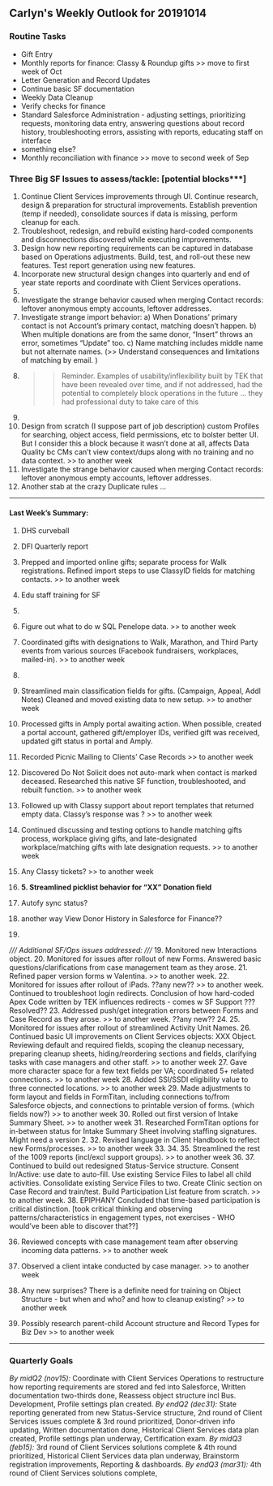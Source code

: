 ## Carlyn's Weekly Outlook for 20191014
### Routine Tasks
* Gift Entry
* Monthly reports for finance: Classy & Roundup gifts >> move to first week of Oct
* Letter Generation and Record Updates
* Continue basic SF documentation
* Weekly Data Cleanup
* Verify checks for finance
* Standard Salesforce Administration - adjusting settings, prioritizing requests, monitoring data entry, answering questions about record history, troubleshooting errors, assisting with reports, educating staff on interface
* something else?
* Monthly reconciliation with finance  >> move to second week of Sep

### Three Big SF Issues to assess/tackle: [potential blocks***]
1. Continue Client Services improvements through UI.  Continue research, design & preparation for structural improvements.  Establish prevention (temp if needed), consolidate sources if data is missing, perform cleanup for each.
2. Troubleshoot, redesign, and rebuild existing hard-coded components and disconnections discovered while executing improvements.
3. Design how new reporting requirements can be captured in database based on Operations adjustments.  Build, test, and roll-out these new features.  Test report generation using new features.   
4. Incorporate new structural design changes into quarterly and end of year state reports and coordinate with Client Services operations.  
5. 
6. Investigate the strange behavior caused when merging Contact records: leftover anonymous empty accounts, leftover addresses.
7. Investigate strange import behavior: a) When Donations’ primary contact is not Account’s primary contact, matching doesn’t happen.  b) When multiple donations are from the same donor, “Insert” throws an error, sometimes “Update” too.  c) Name matching includes middle name but not alternate names.  (>> Understand consequences and limitations of matching by email. )
8. > > Reminder.  Examples of usability/inflexibility built by TEK that have been revealed over time, and if not addressed, had the potential to completely block operations in the future … they had professional duty to take care of this
9. 
10. Design from scratch (I suppose part of job description) custom Profiles for searching, object access, field permissions, etc to bolster better UI.  But I consider this a block because it wasn’t done at all, affects Data Quality bc CMs can’t view context/dups along with no training and no data context. >> to another week
11. Investigate the strange behavior caused when merging Contact records: leftover anonymous empty accounts, leftover addresses.
12. Another stab at the crazy Duplicate rules …

- - - -
#### Last Week’s Summary:
1. DHS curveball
2. DFI Quarterly report
3. Prepped and imported online gifts; separate process for Walk registrations.  Refined import steps to use ClassyID fields for matching contacts.  >> to another week
4. Edu staff training for SF
5. 

12. Figure out what to do w SQL Penelope data.  >> to another week
13. Coordinated gifts with designations to Walk, Marathon, and Third Party events from various sources (Facebook fundraisers, workplaces, mailed-in). >> to another week
14. 
15. Streamlined main classification fields for gifts.  (Campaign, Appeal, Addl Notes)  Cleaned and moved existing data to new setup.   >> to another week
16. Processed gifts in Amply portal awaiting action.  When possible, created a portal account, gathered gift/employer IDs, verified gift was received, updated gift status in portal and Amply.
17. Recorded Picnic Mailing to Clients’ Case Records >> to another week
18. Discovered Do Not Solicit does not auto-mark when contact is marked deceased.  Researched this native SF function, troubleshooted, and rebuilt function.  >> to another week
19. Followed up with Classy support about report templates that returned empty data.  Classy’s response was ?  >> to another week

7. Continued discussing and testing options to handle matching gifts process, workplace giving gifts, and late-designated workplace/matching gifts with late designation requests. >> to another week

12. Any Classy tickets?  >> to another week
13. **5. Streamlined picklist behavior for “XX” Donation field**
14. Autofy sync status?
15. another way View Donor History in Salesforce for Finance??
16. 

*/// Additional SF/Ops issues addressed: ///*
19. Monitored new Interactions object.
20. Monitored for issues after rollout of new Forms.  Answered basic questions/clarifications from case management team as they arose.
21. Refined paper version forms w Valentina. >> to another week.
22. Monitored for issues after rollout of iPads.  ??any new?? >> to another week.  Continued to troubleshoot login redirects.  Conclusion of how hard-coded Apex Code written by TEK influences redirects - comes w SF Support ???  Resolved??
23. Addressed push/get integration errors between Forms and Case Record as they arose.   >> to another week.  ??any new??
24. 
25. Monitored for issues after rollout of streamlined Activity Unit Names.
26. Continued basic UI improvements on Client Services objects: XXX Object.  Reviewing default and required fields, scoping the cleanup necessary, preparing cleanup sheets, hiding/reordering sections and fields, clarifying tasks with case managers and other staff.  >> to another week
27. Gave more character space for a few text fields per VA; coordinated 5+ related connections. >> to another week
28. Added SSI/SSDI eligibility value to three connected locations.  >> to another week
29. Made adjustments to form layout and fields in FormTitan, including connections to/from Salesforce objects, and connections to printable version of forms.  (which fields now?) >> to another week
30. Rolled out first version of Intake Summary Sheet. >> to another week
31. Researched FormTitan options for in-between status for Intake Summary Sheet involving staffing signatures.  Might need a version 2.
32. Revised language in Client Handbook to reflect new Forms/processes. >> to another week
33. 
34. 
35. Streamlined the rest of the 1009 reports (incl/excl support groups).  >> to another week
36. 
37. Continued to build out redesigned Status-Service structure.  Consent In/Active: use date to auto-fill.   Use existing Service Files to label all child activities.  Consolidate existing Service Files to two.  Create Clinic section on Case Record and train/test.  Build Participation List feature from scratch.   >> to another week.
38. EPIPHANY Concluded that time-based participation is critical distinction.   [took critical thinking and observing patterns/characteristics in engagement types, not exercises - WHO would’ve been able to discover that??]

36. Reviewed concepts with case management team after observing incoming data patterns.  >> to another week
37. Observed a client intake conducted by case manager. >> to another week

22. Any new surprises?  There is a definite need for training on Object Structure - but when and who?  and how to cleanup existing?  >> to another week
23. Possibly research parent-child Account structure and Record Types for Biz Dev >> to another week

- - - -
### Quarterly Goals
*By midQ2 (nov15):* Coordinate with Client Services Operations to restructure how reporting requirements are stored and fed into Salesforce, Written documentation two-thirds done, Reassess object structure incl Bus. Development, Profile settings plan created.
*By endQ2 (dec31):* State reporting generated from new Status-Service structure, 2nd round of Client Services issues complete & 3rd round prioritized, Donor-driven info updating, Written documentation done, Historical Client Services data plan created, Profile settings plan underway, Certification exam.
*By midQ3 (feb15):* 3rd round of Client Services solutions complete & 4th round prioritized, Historical Client Services data plan underway, Brainstorm registration improvements, Reporting & dashboards.
*By endQ3 (mar31):* 4th round of Client Services solutions complete, 
